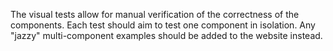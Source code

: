 The visual tests allow for manual verification of the correctness of the components. Each test should aim to test one component in isolation. Any "jazzy" multi-component examples should be added to the website instead.

